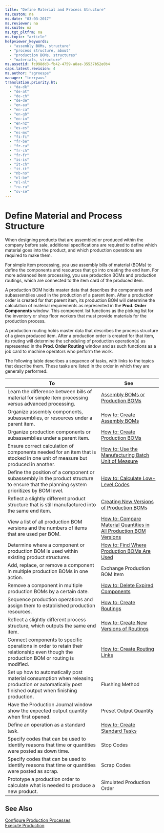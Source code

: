 ```yaml
---
title: "Define Material and Process Structure"
ms.custom: na
ms.date: "03-03-2017"
ms.reviewer: na
ms.suite: na
ms.tgt_pltfrm: na
ms.topic: "article"
helpviewer_keywords: 
  - "assembly BOMs, structure"
  - "process structure, about"
  - "production BOMs, structures"
  - "materials, structure"
ms.assetid: fc998dd3-fb42-4759-a8ae-35537b52e0b4
caps.latest.revision: 4
ms.author: "sgroespe"
manager: "terryaus"
translation.priority.ht: 
  - "da-dk"
  - "de-at"
  - "de-ch"
  - "de-de"
  - "en-au"
  - "en-ca"
  - "en-gb"
  - "en-in"
  - "en-nz"
  - "es-es"
  - "es-mx"
  - "fi-fi"
  - "fr-be"
  - "fr-ca"
  - "fr-ch"
  - "fr-fr"
  - "is-is"
  - "it-ch"
  - "it-it"
  - "nb-no"
  - "nl-be"
  - "nl-nl"
  - "ru-ru"
  - "sv-se"
---
```

# Define Material and Process Structure
When designing products that are assembled or produced within the company before sale, additional specifications are required to define which material goes into the product, and which production operations are required to make them.  
  
 For simple item processing, you use assembly bills of material \(BOMs\) to define the components and resources that go into creating the end item. For more advanced item processing, you use production BOMs and production routings, which are connected to the item card of the produced item.  
  
 A production BOM holds master data that describes the components and subassemblies used in the production of a parent item. After a production order is created for that parent item, its production BOM will determine the calculation of material requirements as represented in the **Prod. Order Components** window. This component list functions as the picking list for the inventory or shop floor workers that must provide materials for the production process.  
  
 A production routing holds master data that describes the process structure of a given produced item. After a production order is created for that item, its routing will determine the scheduling of production operation\(s\) as represented in the **Prod. Order Routing** window and as such functions as a job card to machine operators who perform the work.  
  
 The following table describes a sequence of tasks, with links to the topics that describe them. These tasks are listed in the order in which they are generally performed.  
  
|**To**|**See**|  
|------------|-------------|  
|Learn the difference between bills of material for simple item processing versus advanced processing.|[Assembly BOMs or Production BOMs](../DesignAndEngineering/assembly-boms-or-production-boms.md)|  
|Organize assembly components, subassemblies, or resources under a parent item.|[How to: Create Assembly BOMs](../DesignAndEngineering/how-to-create-assembly-boms.md)|  
|Organize production components or subassemblies under a parent item.|[How to: Create Production BOMs](../DesignAndEngineering/how-to-create-production-boms.md)|  
|Ensure correct calculation of components needed for an item that is stocked in one unit of measure but produced in another.|[How to: Use the Manufacturing Batch Unit of Measure](../DesignAndEngineering/how-to-use-the-manufacturing-batch-unit-of-measure.md)|  
|Define the position of a component or subassembly in the product structure to ensure that the planning system prioritizes by BOM level.|[How to: Calculate Low\-Level Codes](../DesignAndEngineering/how-to-calculate-low-level-codes.md)|  
|Reflect a slightly different product structure that is still manufactured into the same end item.|[Creating New Versions of Production BOM](../DesignAndEngineering/how-to-create-new-versions-of-production-boms.md)s|  
|View a list of all production BOM versions and the numbers of items that are used per BOM.|[How to: Compare Material Quantities in All Production BOM Versions](../DesignAndEngineering/how-to-compare-material-quantities-in-all-production-bom-versions.md)|  
|Determine where a component or production BOM is used within existing product structures.|[How to: Find Where Production BOMs Are Used](../DesignAndEngineering/how-to-find-where-production-boms-are-used.md)|  
|Add, replace, or remove a component in multiple production BOMs in one action.|Exchange Production BOM Item|  
|Remove a component in multiple production BOMs by a certain date.|[How to: Delete Expired Components](../DesignAndEngineering/how-to-delete-expired-components.md)|  
|Sequence production operations and assign them to established production resources.|[How to: Create Routings](../DesignAndEngineering/how-to-create-routings.md)|  
|Reflect a slightly different process structure, which outputs the same end item.|[How to: Create New Versions of Routings](../DesignAndEngineering/how-to-create-new-versions-of-routings.md)|  
|Connect components to specific operations in order to retain their relationship even though the production BOM or routing is modified.|[How to: Create Routing Links](../DesignAndEngineering/how-to-create-routing-links.md)|  
|Set up how to automatically post material consumption when releasing production or automatically post finished output when finishing production.|Flushing Method|  
|Have the Production Journal window show the expected output quantity when first opened.|Preset Output Quantity|  
|Define an operation as a standard task.|[How to: Create Standard Tasks](../DesignAndEngineering/how-to-create-standard-tasks.md)|  
|Specify codes that can be used to identify reasons that time or quantities were posted as down time.|Stop Codes|  
|Specify codes that can be used to identify reasons that time or quantities were posted as scrap.|Scrap Codes|  
|Prototype a production order to calculate what is needed to produce a new product.|Simulated Production Order|  
  
## See Also  
 [Configure Production Processes](../Production/configure-production-processes.md)   
 [Execute Production](../Production/execute-production.md)
